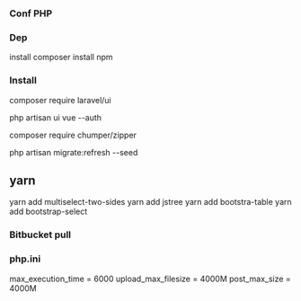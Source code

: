 ### Conf PHP 


### Dep

install composer 
install npm

### Install

composer require laravel/ui 

php artisan ui vue --auth

composer require chumper/zipper

php artisan migrate:refresh --seed

## yarn
yarn add multiselect-two-sides
yarn add jstree
yarn add bootstra-table
yarn add bootstrap-select

### Bitbucket pull

### php.ini
max_execution_time = 6000
upload_max_filesize = 4000M
post_max_size = 4000M

